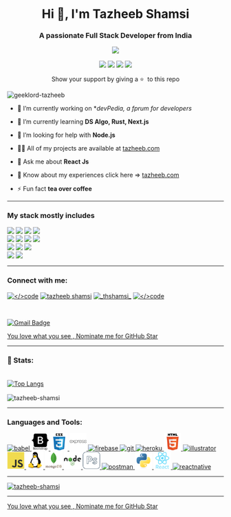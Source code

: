 <h1 align="center">Hi 👋, I'm Tazheeb Shamsi</h1>
<h3 align="center">A passionate Full Stack Developer from India </h3>

<div align="center">
  <img src="https://sbr-technologies.com/wp-content/uploads/2021/07/Mern-Stack-Developer.png" height="300px" />
  <p>
    <a name="stars"><img src="https://img.shields.io/github/stars/tazheeb-shamsi/frontend-learning-kit?style=for-the-badge"></a>
    <a name="forks"><img src="https://img.shields.io/github/forks/tazheeb-shamsi/frontend-learning-kit?logoColor=green&style=for-the-badge"></a>
    <a name="contributions"><img src="https://img.shields.io/github/contributors/tazheeb-shamsi/frontend-learning-kit?logoColor=green&style=for-the-badge"></a>
    <a name="license"><img src="https://img.shields.io/github/license/tazheeb-shamsi/frontend-learning-kit?style=for-the-badge"></a>
  </p>
  Show your support by giving a ⭐&nbsp;&nbsp;to this repo
</div>

<p align="left"> <img src="https://komarev.com/ghpvc/?username=geeklord-tazheeb&label=Profile%20views&color=0e75b6&style=flat" alt="geeklord-tazheeb" /> </p>

- 🔭 I’m currently working on \*_devPedia, a fprum for developers_

- 🌱 I’m currently learning **DS Algo, Rust, Next.js**

- 🤝 I’m looking for help with **Node.js**

- 👨‍💻 All of my projects are available at [tazheeb.com](https://www.tazheeb.com/)

- 💬 Ask me about **React Js**

- 📄 Know about my experiences click here => [tazheeb.com](https://www.tazheeb.com/)

- ⚡ Fun fact **tea over coffee**

---

### My stack mostly includes

![](https://img.shields.io/badge/-javascript-yellow?style=flat)
![](https://img.shields.io/badge/-node-brightgreen?style=flat)
![](https://img.shields.io/badge/-reactJs-blue?style=flat)
![](https://img.shields.io/badge/-git-red?style=flat)
<br/>
![](https://img.shields.io/badge/-aws-yellow?style=flat)
![](https://img.shields.io/badge/-noSQL-red?style=flat)
![](https://img.shields.io/badge/-REST-blue?style=flat)
![](https://img.shields.io/badge/-firebase-brightgreen?style=flat)
<br>
![](https://img.shields.io/badge/-hroku-blue?style=flat)
![](https://img.shields.io/badge/-vercel-brightgreen?style=flat)
![](https://img.shields.io/badge/-netlify-yellow?style=flat)
<br>
![](https://img.shields.io/badge/-express-green?style=flat)
![](https://img.shields.io/badge/-nextJs-red?style=flat)

---

<h3 align="left">Connect with me:</h3>
<p align="left">
<a href="https://twitter.com" target="blank"><img align="center" src="https://raw.githubusercontent.com/rahuldkjain/github-profile-readme-generator/master/src/images/icons/Social/twitter.svg" alt="</>code" height="30" width="40" /></a>
<a href="https://linkedin.com/in/tazheeb" target="blank"><img align="center" src="https://raw.githubusercontent.com/rahuldkjain/github-profile-readme-generator/master/src/images/icons/Social/linked-in-alt.svg" alt="tazheeb shamsi" height="30" width="40" /></a>
<a href="https://instagram.com/_thshamsi_" target="blank"><img align="center" src="https://raw.githubusercontent.com/rahuldkjain/github-profile-readme-generator/master/src/images/icons/Social/instagram.svg" alt="_thshamsi_" height="30" width="40" /></a>
<a href="https://www.youtube.com/" target="blank"><img align="center" src="https://raw.githubusercontent.com/rahuldkjain/github-profile-readme-generator/master/src/images/icons/Social/youtube.svg" alt="</>code" height="30" width="40" /></a>
</p>
<br>

<!-- SOCAIL MEDIA HANDLES -->

[![Gmail Badge](https://img.shields.io/badge/-info@tazheeb.com-c14438?style=flat-square&logo=Gmail&logoColor=white&link=mailto:info@tazheeb.com)](mailto:info@tazheeb.com)

<!--NOMINATION FOR STAR GIT LINK CODE-->

<a href="https://stars.github.com/nominate/">You love what you see , Nominate me for GitHub Star </a>

---

<!-- STATISTICS ABOUT PROFILE -->

### 📶 Stats:<br><br>

<!--  TOP LANGUAGES STATISTICS -->

[![Top Langs](https://github-readme-stats.vercel.app/api/top-langs/?username=tazheeb-shamsi&theme=dark&layout=compact&align=right&width=40%)](https://github.com/anuraghazra/github-readme-stats)

 <!--  CONTRIBUTION AND STREAK BLOCK -->
<p><img align="center" width="auto" src="https://github-readme-stats.vercel.app/api?username=tazheeb-shamsi&show_icons=true&locale=en" alt="tazheeb-shamsi" /></p>

---

<h3 align="left">Languages and Tools:</h3>
<p align="left"> <a href="https://babeljs.io/" target="_blank" rel="noreferrer"> <img src="https://www.vectorlogo.zone/logos/babeljs/babeljs-icon.svg" alt="babel" width="40" height="40"/> </a> <a href="https://getbootstrap.com" target="_blank" rel="noreferrer"> <img src="https://raw.githubusercontent.com/devicons/devicon/master/icons/bootstrap/bootstrap-plain-wordmark.svg" alt="bootstrap" width="40" height="40"/> </a> <a href="https://www.w3schools.com/css/" target="_blank" rel="noreferrer"> <img src="https://raw.githubusercontent.com/devicons/devicon/master/icons/css3/css3-original-wordmark.svg" alt="css3" width="40" height="40"/> </a> <a href="https://expressjs.com" target="_blank" rel="noreferrer"> <img src="https://raw.githubusercontent.com/devicons/devicon/master/icons/express/express-original-wordmark.svg" alt="express" width="40" height="40"/> </a> <a href="https://firebase.google.com/" target="_blank" rel="noreferrer"> <img src="https://www.vectorlogo.zone/logos/firebase/firebase-icon.svg" alt="firebase" width="40" height="40"/> </a> <a href="https://git-scm.com/" target="_blank" rel="noreferrer"> <img src="https://www.vectorlogo.zone/logos/git-scm/git-scm-icon.svg" alt="git" width="40" height="40"/> </a> <a href="https://heroku.com" target="_blank" rel="noreferrer"> <img src="https://www.vectorlogo.zone/logos/heroku/heroku-icon.svg" alt="heroku" width="40" height="40"/> </a> <a href="https://www.w3.org/html/" target="_blank" rel="noreferrer"> <img src="https://raw.githubusercontent.com/devicons/devicon/master/icons/html5/html5-original-wordmark.svg" alt="html5" width="40" height="40"/> </a> <a href="https://www.adobe.com/in/products/illustrator.html" target="_blank" rel="noreferrer"> <img src="https://www.vectorlogo.zone/logos/adobe_illustrator/adobe_illustrator-icon.svg" alt="illustrator" width="40" height="40"/> </a> <a href="https://developer.mozilla.org/en-US/docs/Web/JavaScript" target="_blank" rel="noreferrer"> <img src="https://raw.githubusercontent.com/devicons/devicon/master/icons/javascript/javascript-original.svg" alt="javascript" width="40" height="40"/> </a> <a href="https://www.linux.org/" target="_blank" rel="noreferrer"> <img src="https://raw.githubusercontent.com/devicons/devicon/master/icons/linux/linux-original.svg" alt="linux" width="40" height="40"/> </a> <a href="https://www.mongodb.com/" target="_blank" rel="noreferrer"> <img src="https://raw.githubusercontent.com/devicons/devicon/master/icons/mongodb/mongodb-original-wordmark.svg" alt="mongodb" width="40" height="40"/> </a> <a href="https://nodejs.org" target="_blank" rel="noreferrer"> <img src="https://raw.githubusercontent.com/devicons/devicon/master/icons/nodejs/nodejs-original-wordmark.svg" alt="nodejs" width="40" height="40"/> </a> <a href="https://www.photoshop.com/en" target="_blank" rel="noreferrer"> <img src="https://raw.githubusercontent.com/devicons/devicon/master/icons/photoshop/photoshop-line.svg" alt="photoshop" width="40" height="40"/> </a> <a href="https://postman.com" target="_blank" rel="noreferrer"> <img src="https://www.vectorlogo.zone/logos/getpostman/getpostman-icon.svg" alt="postman" width="40" height="40"/> </a> <a href="https://www.python.org" target="_blank" rel="noreferrer"> <img src="https://raw.githubusercontent.com/devicons/devicon/master/icons/python/python-original.svg" alt="python" width="40" height="40"/> </a> <a href="https://reactjs.org/" target="_blank" rel="noreferrer"> <img src="https://raw.githubusercontent.com/devicons/devicon/master/icons/react/react-original-wordmark.svg" alt="react" width="40" height="40"/> </a> <a href="https://reactnative.dev/" target="_blank" rel="noreferrer"> <img src="https://reactnative.dev/img/header_logo.svg" alt="reactnative" width="40" height="40"/> </p>

---

 <p align="left"> <a href="https://github.com/tazheeb-shamsi/github-profile-trophy"><img src="https://github-profile-trophy.vercel.app/?username=tazheeb-shamsi" alt="tazheeb-shamsi" /></a> </p>

---

  <!--NOMINATION FOR STAR GIT LINK CODE-->

<a href="https://stars.github.com/nominate/">You love what you see , Nominate me for GitHub Star </a>
